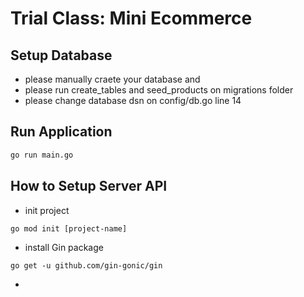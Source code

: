 # Trial Class: Mini Ecommerce

## Setup Database
- please manually craete your database and
- please run create_tables and seed_products on migrations folder
- please change database dsn on config/db.go line 14

## Run Application
```bash
go run main.go
```


## How to Setup Server API
- init project
```
go mod init [project-name]
```
- install Gin package
```
go get -u github.com/gin-gonic/gin
```
- 
